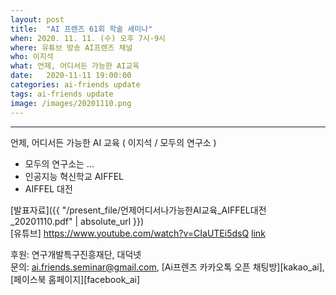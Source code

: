 ```yaml
---
layout: post
title:  "AI 프렌즈 61회 학술 세미나"
when: 2020. 11. 11. (수) 오후 7시-9시
where: 유튜브 방송 AI프렌즈 채널
who: 이지석
what: 언제, 어디서든 가능한 AI교육
date:   2020-11-11 19:00:00
categories: ai-friends update
tags: ai-friends update
image: /images/20201110.png
---
```


***  
언제, 어디서든 가능한 AI 교육 ( 이지석 / 모두의 연구소 )
- 모두의 연구소는 ...
- 인공지능 혁신학교 AIFFEL
- AIFFEL 대전

[발표자료]({{ "/present_file/언제어디서나가능한AI교육_AIFFEL대전_20201110.pdf" | absolute_url }})  
[유튜브]  https://www.youtube.com/watch?v=CIaUTEi5dsQ [link]
 

후원: 연구개발특구진흥재단, 대덕넷   
문의: ai.friends.seminar@gmail.com,
[Ai프렌즈 카카오톡 오픈 채팅방][kakao_ai],
[페이스북 홈페이지][facebook_ai]





[link]:      https://www.youtube.com/watch?v=CIaUTEi5dsQ
